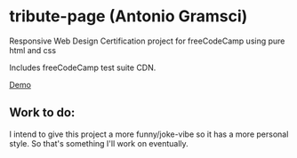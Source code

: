 # tribute-page (Antonio Gramsci)
Responsive Web Design Certification project for freeCodeCamp using pure html and css

Includes freeCodeCamp test suite CDN.

[Demo](https://achareun.github.io/tribute-page/)

## Work to do:

I intend to give this project a more funny/joke-vibe so it has a more personal style. So that's something I'll work on eventually.
